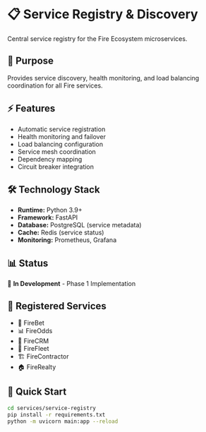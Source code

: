 # 📋 Service Registry & Discovery

Central service registry for the Fire Ecosystem microservices.

## 🎯 Purpose
Provides service discovery, health monitoring, and load balancing coordination for all Fire services.

## ⚡ Features
- Automatic service registration
- Health monitoring and failover
- Load balancing configuration
- Service mesh coordination
- Dependency mapping
- Circuit breaker integration

## 🛠️ Technology Stack
- **Runtime:** Python 3.9+
- **Framework:** FastAPI
- **Database:** PostgreSQL (service metadata)
- **Cache:** Redis (service status)
- **Monitoring:** Prometheus, Grafana

## 📊 Status
🚧 **In Development** - Phase 1 Implementation

## 🔗 Registered Services
- 🎯 FireBet
- 📊 FireOdds  
- 👥 FireCRM
- 🚛 FireFleet
- 🏗️ FireContractor
- 🏠 FireRealty

## 🚀 Quick Start
```bash
cd services/service-registry
pip install -r requirements.txt
python -m uvicorn main:app --reload
